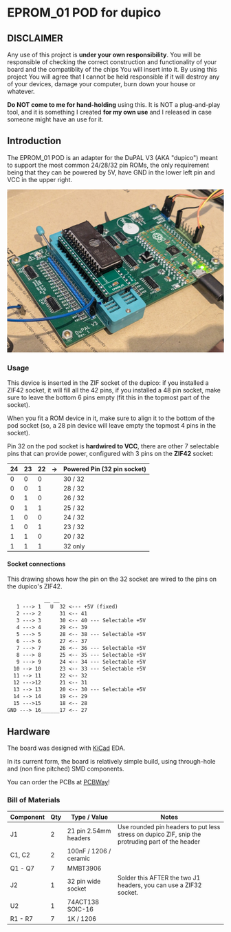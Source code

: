 # EPROM_01 POD for dupico

## DISCLAIMER

Any use of this project is **under your own responsibility**.
You will be responsible of checking the correct construction and functionality of your board and the compatiblity of the chips You will insert into it.
By using this project You will agree that I cannot be held responsible if it will destroy any of your devices, damage your computer, burn down your house or whatever.

**Do NOT come to me for hand-holding** using this. It is NOT a plug-and-play tool, and it is something I created **for my own use** and I released in case someone might have an use for it.

## Introduction

The EPROM_01 POD is an adapter for the DuPAL V3 (AKA "dupico") meant to support the most common 24/28/32 pin ROMs, the only requirement being that they can be powered by 5V, have GND in the lower left pin and VCC in the upper right.

![Rev. 0 PCB](pics/eprom_01_in_use.jpg)

### Usage

This device is inserted in the ZIF socket of the dupico: if you installed a ZIF42 socket, it will fill all the 42 pins, if you installed a 48 pin socket, make sure to leave the bottom 6 pins empty (fit this in the topmost part of the socket).

When you fit a ROM device in it, make sure to align it to the bottom of the pod socket (so, a 28 pin device will leave empty the topmost 4 pins in the socket). 

Pin 32 on the pod socket is **hardwired to VCC**, there are other 7 selectable pins that can provide power, configured with 3 pins on the **ZIF42** socket:

| 24 | 23 | 22 | -> | Powered Pin (32 pin socket) |
| -- | -- | -- | -- | --------------------------- |
|  0 |  0 |  0 |    | 30 / 32                     |
|  0 |  0 |  1 |    | 28 / 32                     |
|  0 |  1 |  0 |    | 26 / 32                     |
|  0 |  1 |  1 |    | 25 / 32                     |
|  1 |  0 |  0 |    | 24 / 32                     |
|  1 |  0 |  1 |    | 23 / 32                     |
|  1 |  1 |  0 |    | 20 / 32                     |
|  1 |  1 |  1 |    | 32 only                     |

#### Socket connections

This drawing shows how the pin on the 32 socket are wired to the pins on the dupico's ZIF42.

```
            __ __
   1 ---> 1   U  32 <--- +5V (fixed)
   2 ---> 2      31 <-- 41
   3 ---> 3      30 <-- 40 --- Selectable +5V
   4 ---> 4      29 <-- 39
   5 ---> 5      28 <-- 38 --- Selectable +5V
   6 ---> 6      27 <-- 37
   7 ---> 7      26 <-- 36 --- Selectable +5V
   8 ---> 8      25 <-- 35 --- Selectable +5V
   9 ---> 9      24 <-- 34 --- Selectable +5V
  10 --> 10      23 <-- 33 --- Selectable +5V
  11 --> 11      22 <-- 32
  12 --->12      21 <-- 31
  13 --> 13      20 <-- 30 --- Selectable +5V
  14 --> 14      19 <-- 29
  15 --->15      18 <-- 28
GND ---> 16______17 <-- 27

```

## Hardware

The board was designed with [KiCad](https://kicad.org/) EDA.

In its current form, the board is relatively simple build, using through-hole and (non fine pitched) SMD components.

You can order the PCBs at [PCBWay](https://www.pcbway.com/project/shareproject/dupico_EPROM_01_POD_ed82b51c.html)!

### Bill of Materials

| Component         | Qty | Type / Value                   | Notes                                                                                            |
| ----------------- | --- | ------------------------------ | ------------------------------------------------------------------------------------------------ |
| J1                |  2  | 21 pin 2.54mm headers          | Use rounded pin headers to put less stress on dupico ZIF, snip the protruding part of the header |
| C1, C2            |  2  | 100nF / 1206 / ceramic         |                                                                                                  |
| Q1 - Q7           |  7  | MMBT3906                       |                                                                                                  |
| J2                |  1  | 32 pin wide socket             | Solder this AFTER the two J1 headers, you can use a ZIF32 socket.                                |
| U2                |  1  | 74ACT138 SOIC-16               |                                                                                                  |
| R1 - R7           |  7  | 1K / 1206                      |                                                                                                  |
